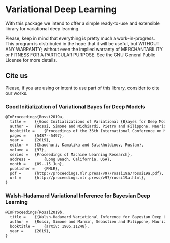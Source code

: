 # Variational Deep Learning

With this package we intend to offer a simple ready-to-use and extensible library for variational deep learning.

Please, keep in mind that everything is pretty much a work-in-progress. 
This program is distributed in the hope that it will be useful, but WITHOUT ANY WARRANTY; without even the implied warranty of MERCHANTABILITY or FITNESS FOR A PARTICULAR PURPOSE. 
See the GNU General Public License for more details.

## Cite us
Please, if you are using or intent to use part of this library, consider to cite our works.

### Good Initialization of Variational Bayes for Deep Models
```latex
@InProceedings{Rossi2019a,
  title = 	 {{Good Initializations of Variational {B}ayes for Deep Models}},
  author = 	 {Rossi, Simone and Michiardi, Pietro and Filippone, Maurizio},
  booktitle = 	 {Proceedings of the 36th International Conference on Machine Learning},
  pages = 	 {5487--5497},
  year = 	 {2019},
  editor = 	 {Chaudhuri, Kamalika and Salakhutdinov, Ruslan},
  volume = 	 {97},
  series = 	 {Proceedings of Machine Learning Research},
  address = 	 {Long Beach, California, USA},
  month = 	 {09--15 Jun},
  publisher = 	 {PMLR},
  pdf = 	 {http://proceedings.mlr.press/v97/rossi19a/rossi19a.pdf},
  url = 	 {http://proceedings.mlr.press/v97/rossi19a.html},
}
```

### Walsh-Hadamard Variational Inference for Bayesian Deep Learning
```latex
@InProceedings{Rossi2019b,
  title = 	 {{Walsh-Hadamard Variational Inference for Bayesian Deep Learning}},
  author = 	 {Rossi, Simone and Marmin, Sebastien and Filippone, Maurizio},
  booktitle = 	 {arXiv: 1905.11248},
  year = 	 {2019},
}
```
